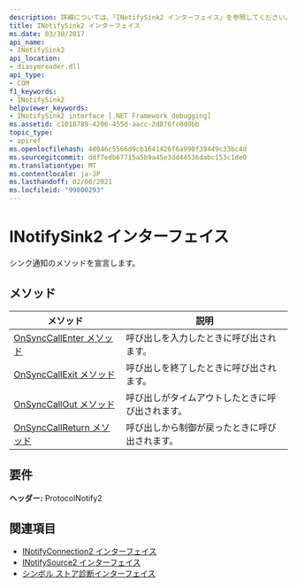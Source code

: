 ```yaml
---
description: 詳細については、「INotifySink2 インターフェイス」を参照してください。
title: INotifySink2 インターフェイス
ms.date: 03/30/2017
api_name:
- INotifySink2
api_location:
- diasymreader.dll
api_type:
- COM
f1_keywords:
- INotifySink2
helpviewer_keywords:
- INotifySink2 interface [.NET Framework debugging]
ms.assetid: c1018789-4206-455d-aacc-2d876fc0d0bb
topic_type:
- apiref
ms.openlocfilehash: 4d046c5566d9cb1641426f6a990f39449c33bc4d
ms.sourcegitcommit: ddf7edb67715a5b9a45e3dd44536dabc153c1de0
ms.translationtype: MT
ms.contentlocale: ja-JP
ms.lasthandoff: 02/06/2021
ms.locfileid: "99800293"
---
```

# <a name="inotifysink2-interface"></a>INotifySink2 インターフェイス

シンク通知のメソッドを宣言します。  
  
## <a name="methods"></a>メソッド  
  
|メソッド|説明|  
|------------|-----------------|  
|[OnSyncCallEnter メソッド](inotifysink2-onsynccallenter-method.md)|呼び出しを入力したときに呼び出されます。|  
|[OnSyncCallExit メソッド](inotifysink2-onsynccallexit-method.md)|呼び出しを終了したときに呼び出されます。|  
|[OnSyncCallOut メソッド](inotifysink2-onsynccallout-method.md)|呼び出しがタイムアウトしたときに呼び出されます。|  
|[OnSyncCallReturn メソッド](inotifysink2-onsynccallreturn-method.md)|呼び出しから制御が戻ったときに呼び出されます。|  
  
## <a name="requirements"></a>要件  

 **ヘッダー:** ProtocolNotify2  
  
## <a name="see-also"></a>関連項目

- [INotifyConnection2 インターフェイス](inotifyconnection2-interface.md)
- [INotifySource2 インターフェイス](inotifysource2-interface.md)
- [シンボル ストア診断インターフェイス](diagnostics-symbol-store-interfaces.md)
